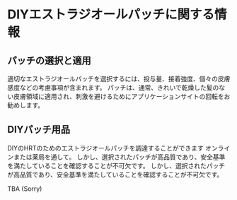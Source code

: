 # DIYエストラジオールパッチに関する情報

## パッチの選択と適用

適切なエストラジオールパッチを選択するには、投与量、接着強度、個々の皮膚感度などの考慮事項が含まれます。 パッチは、通常、きれいで乾燥した髪のない皮膚領域に適用され、刺激を避けるためにアプリケーションサイトの回転をお勧めします。

## DIYパッチ用品

DIYのHRTのためのエストラジオールパッチを調達することができます オンラインまたは薬局を通して。 しかし、選択されたパッチが高品質であり、安全基準を満たしていることを確認することが不可欠です。 しかし、選択されたパッチが高品質であり、安全基準を満たしていることを確認することが不可欠です。

TBA (Sorry)
